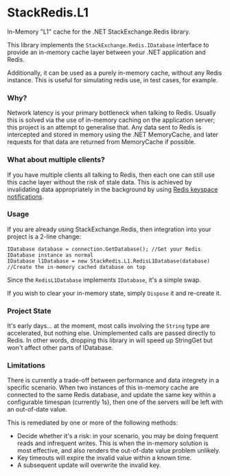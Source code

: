 # StackRedis.L1
In-Memory "L1" cache for the .NET StackExchange.Redis library.

This library implements the `StackExchange.Redis.IDatabase` interface to provide an in-memory cache layer between your .NET application and Redis.

Additionally, it can be used as a purely in-memory cache, without any Redis instance. This is useful for simulating redis use, in test cases, for example.

### Why?

Network latency is your primary bottleneck when talking to Redis. Usually this is solved via the use of in-memory caching on the application server; this project is an attempt to generalise that. Any data sent to Redis is intercepted and stored in memory using the .NET MemoryCache, and later requests for that data are returned from MemoryCache if possible.

### What about multiple clients?

If you have multiple clients all talking to Redis, then each one can still use this cache layer without the risk of stale data. This is achieved by invalidating data appropriately in the background by using [Redis keyspace notifications](http://redis.io/topics/notifications).

### Usage

If you are already using StackExchange.Redis, then integration into your project is a 2-line change:

    IDatabase database = connection.GetDatabase(); //Get your Redis IDatabase instance as normal
    IDatabase l1Database = new StackRedis.L1.RedisL1Database(database) //Create the in-memory cached database on top
  
Since the `RedisL1Database` implements `IDatabase`, it's a simple swap.

If you wish to clear your in-memory state, simply `Dispose` it and re-create it.

### Project State

It's early days... at the moment, most calls involving the `String` type are accelerated, but nothing else. Unimplemented calls are passed directly to Redis. In other words, dropping this library in will speed up StringGet but won't affect other parts of IDatabase.

### Limitations

There is currently a trade-off between performance and data integrety in a specific scenario. When two instances of this in-memory cache are connected to the same Redis database, and update the same key within a configurable timespan (currently 1s), then one of the servers will be left with an out-of-date value.

This is remediated by one or more of the following methods:
 - Decide whether it's a risk: in your scenario, you may be doing frequent reads and infrequent writes. This is when the in-memory solution is most effective, and also renders the out-of-date value problem unlikely.
 - Key timeouts will expire the invalid value within a known time.
 - A subsequent update will overwrite the invalid key.
